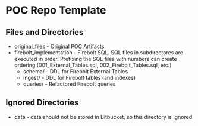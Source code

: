 # POC Repo Template


## Files and Directories
* original_files - Original POC Artifacts
* firebolt_implementation - Firebolt SQL. SQL files in subdirectores are executed in order. Prefixing the SQL files with numbers can create ordering (001_External_Tables.sql, 002_Firebolt_Tables.sql, etc.)
  * schema/ - DDL for Firebolt External Tables
  * ingest/ - DDL for Firebolt tables (and indexes)
  * queries/ - Refactored Firebolt queries

## Ignored Directories
* data - data should not be stored in Bitbucket, so this directory is Ignored
